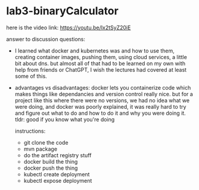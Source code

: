 # lab3-binaryCalculator

here is the video link:
https://youtu.be/Ix2tSyZ20iE

answer to discussion questions:
- I learned what docker and kubernetes was and how to use them, creating container images, pushing them, using cloud services, a little bit about dns. but almost all of that had to be learned on my own with help from friends or ChatGPT, I wish the lectures had covered at least some of this.
- advantages vs disadvantages: docker lets you containerize code which makes things like dependancies and version control really nice. but for a project like this where there were no versions, we had no idea what we were doing, and docker was poorly explained, it was really hard to try and figure out what to do and how to do it and why you were doing it. tldr: good if you know what you're doing

  instructions:
  - git clone the code
  - mvn package
  - do the artifact registry stuff
  - docker build the thing
  - docker push the thing
  - kubectl create deployment
  - kubectl expose deployment
